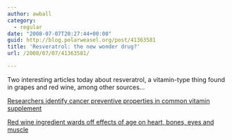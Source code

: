 ```yaml
---
author: awball
category:
  - regular
date: "2008-07-07T20:27:44+00:00"
guid: http://blog.polarweasel.org/post/41363581
title: 'Resveratrol: the new wonder drug?'
url: /2008/07/07/41363581/

---
```

Two interesting articles today about resveratrol, a vitamin-type thing found in grapes and red wine, among other sources…

[Researchers identify cancer preventive properties in common vitamin supplement](http://www.physorg.com/news134617740.html)

[Red wine ingredient wards off effects of age on heart, bones, eyes and muscle](http://www.physorg.com/news134309666.html)
